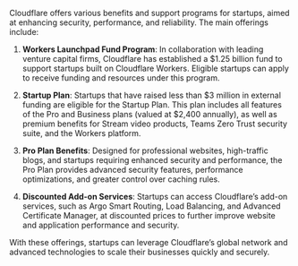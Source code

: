 Cloudflare offers various benefits and support programs for startups, aimed at enhancing security, performance, and reliability. The main offerings include:

1. **Workers Launchpad Fund Program**: In collaboration with leading venture capital firms, Cloudflare has established a $1.25 billion fund to support startups built on Cloudflare Workers. Eligible startups can apply to receive funding and resources under this program.

2. **Startup Plan**: Startups that have raised less than $3 million in external funding are eligible for the Startup Plan. This plan includes all features of the Pro and Business plans (valued at $2,400 annually), as well as premium benefits for Stream video products, Teams Zero Trust security suite, and the Workers platform.

3. **Pro Plan Benefits**: Designed for professional websites, high-traffic blogs, and startups requiring enhanced security and performance, the Pro Plan provides advanced security features, performance optimizations, and greater control over caching rules.

4. **Discounted Add-on Services**: Startups can access Cloudflare’s add-on services, such as Argo Smart Routing, Load Balancing, and Advanced Certificate Manager, at discounted prices to further improve website and application performance and security.

With these offerings, startups can leverage Cloudflare’s global network and advanced technologies to scale their businesses quickly and securely.
